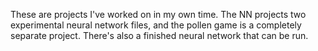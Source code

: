 These are projects I've worked on in my own time. The NN projects two experimental neural network files, and the pollen game is a completely separate project. There's also a finished neural network that can be run.
